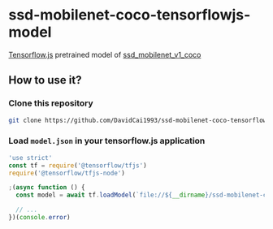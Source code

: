 # ssd-mobilenet-coco-tensorflowjs-model

[Tensorflow.js](https://js.tensorflow.org) pretrained model of [ssd_mobilenet_v1_coco](https://github.com/tensorflow/models/blob/master/research/object_detection/g3doc/detection_model_zoo.md)

## How to use it?

### Clone this repository

```sh
git clone https://github.com/DavidCai1993/ssd-mobilenet-coco-tensorflowjs-model.git
```

### Load `model.json` in your tensorflow.js application

```js
'use strict'
const tf = require('@tensorflow/tfjs')
require('@tensorflow/tfjs-node')

;(async function () {
  const model = await tf.loadModel(`file://${__dirname}/ssd-mobilenet-coco-tensorflowjs-model/model/model.json`)

  // ...
})(console.error)

```
